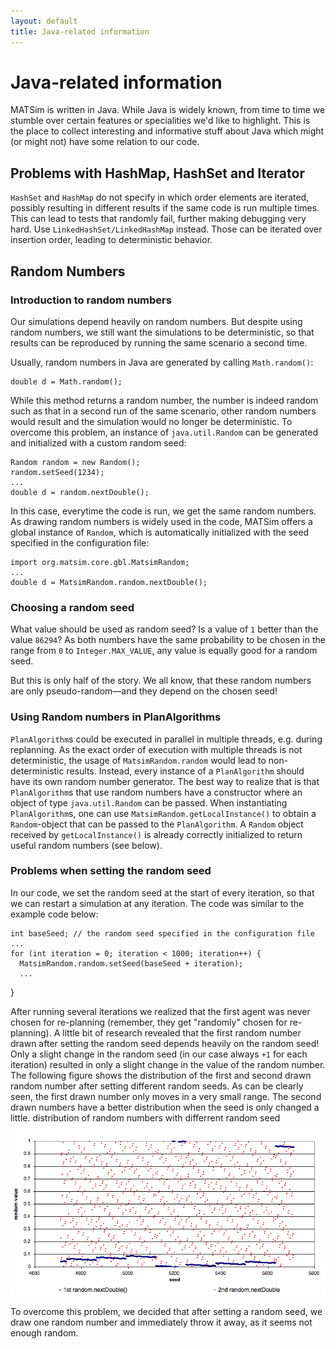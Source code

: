 ```yaml
---
layout: default
title: Java-related information
---
```


# Java-related information

MATSim is written in Java. While Java is widely known, from time to time we 
stumble over certain features or specialities we'd like to highlight. This 
is the place to collect interesting and informative stuff about Java which 
might (or might not) have some relation to our code.

## Problems with HashMap, HashSet and Iterator

`HashSet` and `HashMap` do not specify in which order elements are iterated, 
possibly resulting in different results if the same code is run multiple times.
This can lead to tests that randomly fail, further making debugging very hard. 
Use `LinkedHashSet/LinkedHashMap` instead. Those can be iterated over 
insertion order, leading to deterministic behavior.

## Random Numbers

### Introduction to random numbers

Our simulations depend heavily on random numbers. But despite using random numbers, 
we still want the simulations to be deterministic, so that results can be reproduced by 
running the same scenario a second time.

Usually, random numbers in Java are generated by calling `Math.random()`:

    double d = Math.random();

While this method returns a random number, the number is indeed random such as that in 
a second run of the same scenario, other random numbers would result and the 
simulation would no longer be deterministic. To overcome this problem, an instance 
of `java.util.Random` can be generated and initialized with a custom random seed:

    Random random = new Random();
    random.setSeed(1234);
    ...
    double d = random.nextDouble();

In this case, everytime the code is run, we get the same random numbers. As drawing 
random numbers is widely used in the code, MATSim offers a global instance of `Random`, 
which is automatically initialized with the seed specified in the configuration file:

    import org.matsim.core.gbl.MatsimRandom;
    ...
    double d = MatsimRandom.random.nextDouble();

### Choosing a random seed

What value should be used as random seed? Is a value of `1` better than the 
value `86294`? As both numbers have the same probability to be chosen in the 
range from `0` to `Integer.MAX_VALUE`, any value is equally good for a random seed.

But this is only half of the story. We all know, that these random numbers are 
only pseudo-random—and they depend on the chosen seed!

### Using Random numbers in PlanAlgorithms

`PlanAlgorithm`s could be executed in parallel in multiple threads, e.g. during 
replanning. As the exact order of execution with multiple threads is not 
deterministic, the usage of `MatsimRandom.random` would lead to non-deterministic 
results. Instead, every instance of a `PlanAlgorithm` should have its own random 
number generator. The best way to realize that is that `PlanAlgorithm`s that 
use random numbers have a constructor where an object of type `java.util.Random` 
can be passed. When instantiating `PlanAlgorithm`s, one can use 
`MatsimRandom.getLocalInstance()` to obtain a `Random`-object that can be passed to 
the `PlanAlgorithm`. A `Random` object received by `getLocalInstance()` is already 
correctly initialized to return useful random numbers (see below).

### Problems when setting the random seed

In our code, we set the random seed at the start of every iteration, so that we 
can restart a simulation at any iteration. The code was similar to the example code below:

    int baseSeed; // the random seed specified in the configuration file
    ...
    for (int iteration = 0; iteration < 1000; iteration++) {
      MatsimRandom.random.setSeed(baseSeed + iteration);
      ...
   }

After running several iterations we realized that the first agent was never chosen 
for re-planning (remember, they get "randomly" chosen for re-planning). A little bit 
of research revealed that the first random number drawn after setting the random 
seed depends heavily on the random seed! Only a slight change in the random seed 
(in our case always `+1` for each iteration) resulted in only a slight change 
in the value of the random number. The following figure shows the distribution of 
the first and second drawn random number after setting different random seeds. 
As can be clearly seen, the first drawn number only moves in a very small range. 
The second drawn numbers have a better distribution when the seed is only changed a little.
distribution of random numbers with differrent random seed

![Distribution of random numbers](/docs/devguide/images/randomnumbers.png)

To overcome this problem, we decided that after setting a random seed, we draw one 
random number and immediately throw it away, as it seems not enough random.
